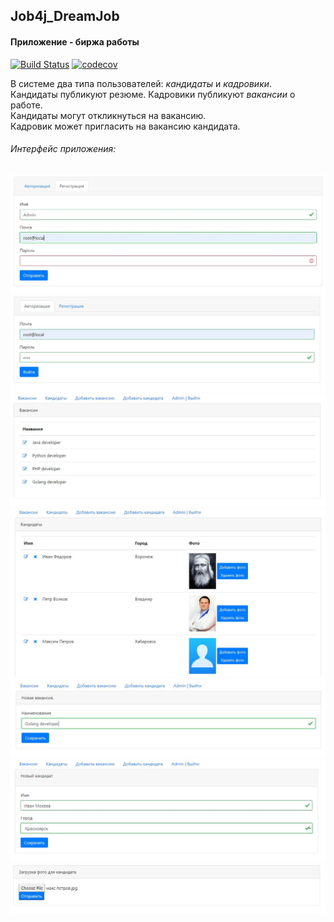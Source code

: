 ## Job4j_DreamJob  

#### Приложение - биржа работы
[![Build Status](https://travis-ci.org/amasterenko/job4j_dreamjob.svg?branch=master)](https://travis-ci.org/amasterenko/job4j_dreamjob)
[![codecov](https://codecov.io/gh/amasterenko/job4j_dreamjob/branch/master/graph/badge.svg)](https://codecov.io/gh/amasterenko/job4j_dreamjob)


В системе два типа пользователей: _кандидаты_ и _кадровики_.  
Кандидаты публикуют резюме. Кадровики публикуют _вакансии_ о работе.  
Кандидаты могут откликнуться на вакансию.   
Кадровик может пригласить на вакансию кандидата.  

###### Интерфейс приложения:  

![ScreenShot](images/registration.png)  
![ScreenShot](images/login.png)  
![ScreenShot](images/vacancies.png)  
![ScreenShot](images/candidates.png)  
![ScreenShot](images/add_vacancy.png)  
![ScreenShot](images/add_candidate.png)  
![ScreenShot](images/add_photo.png)  